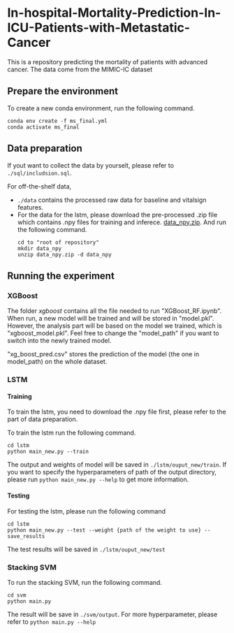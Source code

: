 # In-hospital-Mortality-Prediction-In-ICU-Patients-with-Metastatic-Cancer
This is a repository predicting the mortality of patients with advanced cancer. The data come from the MIMIC-IC dataset


## Prepare the environment
To create a new conda environment, run the following command.
```
conda env create -f ms_final.yml
conda activate ms_final
```

## Data preparation
If yout want to collect the data by yourselt, please refer to ```./sql/includsion.sql```.

For off-the-shelf data, 

- ```./data``` contains the processed raw data for baseline and vitalsign features. 
- For the data for the lstm, please download the pre-processed .zip file which contains .npy files for training and inferece. [data_npy.zip](https://drive.google.com/file/d/1N7_VlapdD9S7zBUOTGdV5-diCtTdgJz0/view?usp=sharing). And run the following command. 
    ```
    cd to "root of repository"
    mkdir data_npy
    unzip data_npy.zip -d data_npy
    ```


## Running the experiment
### XGBoost
The folder *xgboost* contains all the file needed to run "XGBoost_RF.ipynb". When run, a new model will be trained and will be stored in "model.pkl". However, the analysis part will be based on the model we trained, which is "xgboost_model.pkl". Feel free to change the "model_path" if you want to switch into the newly trained model.

"xg_boost_pred.csv" stores the prediction of the model (the one in model_path) on the whole dataset.

### LSTM

#### Training
To train the lstm, you need to download the .npy file first, please refer to the part of data preparation. 

To train the lstm run the following command.
```
cd lstm
python main_new.py --train
```
The output and weights of model will be saved in ```./lstm/ouput_new/train```. If you want to specify the hyperparameters of path of the output directory, please run ```python main_new.py --help``` to get more information. 


#### Testing
For testing the lstm, please run the following command
```
cd lstm
python main_new.py --test --weight {path of the weight to use} --save_results
```
The test results will be saved in ```./lstm/ouput_new/test```


### Stacking SVM
To run the stacking SVM, run the following command. 
```
cd svm
python main.py
```
The result will be save in ```./svm/output```. For more hyperparameter, please refer to ```python main.py --help```